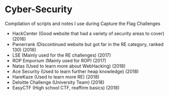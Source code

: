# Cyber-Security
Compilation of scripts and notes I use during Capture the Flag Challenges

- HackCenter (Good website that had a variety of security areas to cover) (2016)
- Pwnerrank	(Discontinued website but got far in the RE category, ranked 130) (2016)
- LSE	(Mainly used for the RE challenges) (2017)
- ROP Emporium (Mainly used for ROP) (2017)
- Natas (Used to learn more about WebHacking) (2018)
- Ace Security (Used to learn further heap knowledge) (2018)
- HareKaze (Used to learn more RE) (2018)
- Deloitte Challenge (University Team) (2018)
- EasyCTF (High school CTF, reaffirm basics) (2018)
